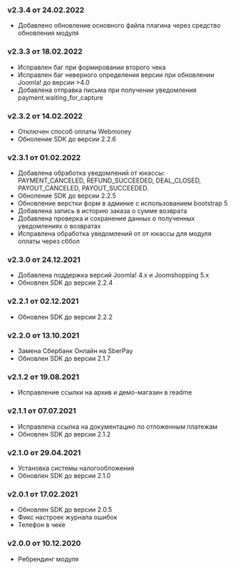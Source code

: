 ### v2.3.4 от 24.02.2022
* Добавлено обновление основного файла плагина через средство обновления модуля

### v2.3.3 от 18.02.2022
* Исправлен баг при формировании второго чека
* Исправлен баг неверного определения версии при обновлении Joomla! до версии >4.0
* Добавлена отправка письма при получении уведомления payment.waiting_for_capture

### v2.3.2 от 14.02.2022
* Отключен способ оплаты Webmoney
* Обноление SDK до версии 2.2.6

### v2.3.1 от 01.02.2022
* Добавлена обработка уведомлений от юкассы: PAYMENT_CANCELED, REFUND_SUCCEEDED, DEAL_CLOSED, PAYOUT_CANCELED,
PAYOUT_SUCCEEDED.
* Обноление SDK до версии 2.2.5
* Обновление верстки форм в админке с использованием bootstrap 5
* Добавлена запись в историю заказа о сумме возврата
* Добавлена проверка и сохранение данных о полученных уведомлениях о возвратах
* Исправлена обработка уведомлений от от юкассы для модуля оплаты через сббол

### v2.3.0 от 24.12.2021
* Добавлена поддержка версий Joomla! 4.x и Joomshopping 5.x
* Обновлен SDK до версии 2.2.4

### v2.2.1 от 02.12.2021
* Обновлен SDK до версии 2.2.2

### v2.2.0 от 13.10.2021
* Замена Сбербанк Онлайн на SberPay
* Обновлен SDK до версии 2.1.7

### v2.1.2 от 19.08.2021
* Исправление ссылки на архив и демо-магазин в readme

### v2.1.1 от 07.07.2021
* Исправлена ссылка на документацию по отложенным платежам
* Обновлен SDK до версии 2.1.2

### v2.1.0 от 29.04.2021
* Установка системы налогообложения
* Обновлен SDK до версии 2.1.0

### v2.0.1 от 17.02.2021
* Обновлен SDK до версии 2.0.5
* Фикс настроек журнала ошибок
* Телефон в чеке

### v2.0.0 от 10.12.2020
* Ребрендинг модуля
